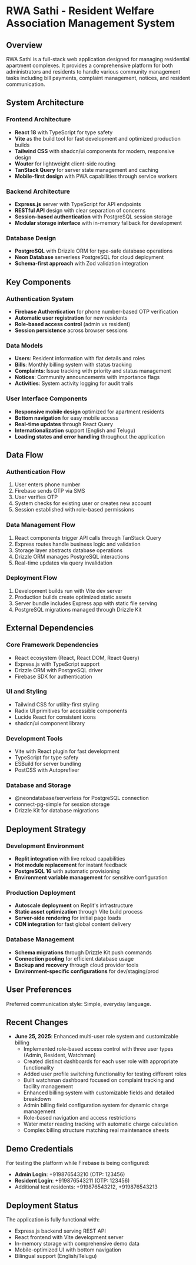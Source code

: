 # RWA Sathi - Resident Welfare Association Management System

## Overview

RWA Sathi is a full-stack web application designed for managing residential apartment complexes. It provides a comprehensive platform for both administrators and residents to handle various community management tasks including bill payments, complaint management, notices, and resident communication.

## System Architecture

### Frontend Architecture
- **React 18** with TypeScript for type safety
- **Vite** as the build tool for fast development and optimized production builds
- **Tailwind CSS** with shadcn/ui components for modern, responsive design
- **Wouter** for lightweight client-side routing
- **TanStack Query** for server state management and caching
- **Mobile-first design** with PWA capabilities through service workers

### Backend Architecture
- **Express.js** server with TypeScript for API endpoints
- **RESTful API** design with clear separation of concerns
- **Session-based authentication** with PostgreSQL session storage
- **Modular storage interface** with in-memory fallback for development

### Database Design
- **PostgreSQL** with Drizzle ORM for type-safe database operations
- **Neon Database** serverless PostgreSQL for cloud deployment
- **Schema-first approach** with Zod validation integration

## Key Components

### Authentication System
- **Firebase Authentication** for phone number-based OTP verification
- **Automatic user registration** for new residents
- **Role-based access control** (admin vs resident)
- **Session persistence** across browser sessions

### Data Models
- **Users**: Resident information with flat details and roles
- **Bills**: Monthly billing system with status tracking
- **Complaints**: Issue tracking with priority and status management
- **Notices**: Community announcements with importance flags
- **Activities**: System activity logging for audit trails

### User Interface Components
- **Responsive mobile design** optimized for apartment residents
- **Bottom navigation** for easy mobile access
- **Real-time updates** through React Query
- **Internationalization** support (English and Telugu)
- **Loading states and error handling** throughout the application

## Data Flow

### Authentication Flow
1. User enters phone number
2. Firebase sends OTP via SMS
3. User verifies OTP
4. System checks for existing user or creates new account
5. Session established with role-based permissions

### Data Management Flow
1. React components trigger API calls through TanStack Query
2. Express routes handle business logic and validation
3. Storage layer abstracts database operations
4. Drizzle ORM manages PostgreSQL interactions
5. Real-time updates via query invalidation

### Deployment Flow
1. Development builds run with Vite dev server
2. Production builds create optimized static assets
3. Server bundle includes Express app with static file serving
4. PostgreSQL migrations managed through Drizzle Kit

## External Dependencies

### Core Framework Dependencies
- React ecosystem (React, React DOM, React Query)
- Express.js with TypeScript support
- Drizzle ORM with PostgreSQL driver
- Firebase SDK for authentication

### UI and Styling
- Tailwind CSS for utility-first styling
- Radix UI primitives for accessible components
- Lucide React for consistent icons
- shadcn/ui component library

### Development Tools
- Vite with React plugin for fast development
- TypeScript for type safety
- ESBuild for server bundling
- PostCSS with Autoprefixer

### Database and Storage
- @neondatabase/serverless for PostgreSQL connection
- connect-pg-simple for session storage
- Drizzle Kit for database migrations

## Deployment Strategy

### Development Environment
- **Replit integration** with live reload capabilities
- **Hot module replacement** for instant feedback
- **PostgreSQL 16** with automatic provisioning
- **Environment variable management** for sensitive configuration

### Production Deployment
- **Autoscale deployment** on Replit's infrastructure
- **Static asset optimization** through Vite build process
- **Server-side rendering** for initial page loads
- **CDN integration** for fast global content delivery

### Database Management
- **Schema migrations** through Drizzle Kit push commands
- **Connection pooling** for efficient database usage
- **Backup and recovery** through cloud provider tools
- **Environment-specific configurations** for dev/staging/prod

## User Preferences

Preferred communication style: Simple, everyday language.

## Recent Changes

- **June 25, 2025**: Enhanced multi-user role system and customizable billing
  - Implemented role-based access control with three user types (Admin, Resident, Watchman)
  - Created distinct dashboards for each user role with appropriate functionality
  - Added user profile switching functionality for testing different roles
  - Built watchman dashboard focused on complaint tracking and facility management
  - Enhanced billing system with customizable fields and detailed breakdown
  - Admin billing field configuration system for dynamic charge management
  - Role-based navigation and access restrictions
  - Water meter reading tracking with automatic charge calculation
  - Complex billing structure matching real maintenance sheets

## Demo Credentials

For testing the platform while Firebase is being configured:
- **Admin Login**: +919876543210 (OTP: 123456)
- **Resident Login**: +919876543211 (OTP: 123456)
- Additional test residents: +919876543212, +919876543213

## Deployment Status

The application is fully functional with:
- Express.js backend serving REST API
- React frontend with Vite development server
- In-memory storage with comprehensive demo data
- Mobile-optimized UI with bottom navigation
- Bilingual support (English/Telugu)